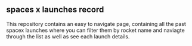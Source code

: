 ## spaces x launches record
This repository contains an easy to navigate page, containing all the past spacex launches where you can filter them by rocket name and naviagte through the list as well as see each launch details.